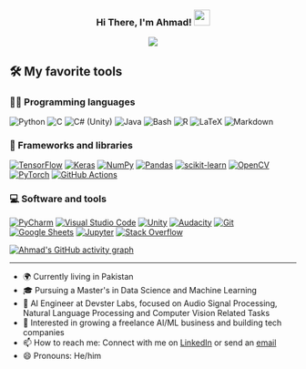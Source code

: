 <h3 align="center">
  Hi There, I'm Ahmad!
  <img src="https://media.giphy.com/media/hvRJCLFzcasrR4ia7z/giphy.gif" width="28">
</h3>

<!-- Typing SVG by DenverCoder1 - https://github.com/DenverCoder1/readme-typing-svg -->
<p align="center">
  <a href="https://github.com/DenverCoder1/readme-typing-svg"><img src="https://readme-typing-svg.herokuapp.com/?lines=AI%20and%20Machine%20Learning%20Engineer;Expert%20in%20Image%20%26%20Audio%20Processing;Building%20Future%20Tech%20Companies;Always%20learning%20new%20things!&center=true&width=600&height=45&color=3498db&vCenter=true&size=22"></a>
</p>


## 🛠️ My favorite tools

### 👨‍💻 Programming languages

<p>
    <img alt="Python" src="https://img.shields.io/badge/Python-14354C.svg?logo=python&logoColor=white">
    <img alt="C" src="https://img.shields.io/badge/C-A8B9CC.svg?logo=c&logoColor=white">
    <img alt="C# (Unity)" src="https://img.shields.io/badge/C%23-239120.svg?logo=c-sharp&logoColor=white">
    <img alt="Java" src="https://img.shields.io/badge/Java-007396.svg?logo=java&logoColor=white">
    <img alt="Bash" src="https://img.shields.io/badge/Bash-121011.svg?logo=gnu-bash&logoColor=white">
    <img alt="R" src="https://img.shields.io/badge/R-276DC3.svg?logo=r&logoColor=white">
    <img alt="LaTeX" src="https://img.shields.io/badge/LaTeX-008080.svg?logo=LaTeX&logoColor=white">
    <img alt="Markdown" src="https://img.shields.io/badge/Markdown-000000.svg?logo=markdown&logoColor=white">
</p>

### 🧰 Frameworks and libraries

<p>
    <a href="#"><img alt="TensorFlow" src="https://img.shields.io/badge/TensorFlow-FF6F00.svg?logo=TensorFlow&logoColor=white"></a>
    <a href="#"><img alt="Keras" src="https://img.shields.io/badge/Keras-D00000.svg?logo=Keras&logoColor=white"></a>
    <a href="#"><img alt="NumPy" src="https://img.shields.io/badge/Numpy-013243.svg?logo=numpy&logoColor=white"></a>
    <a href="#"><img alt="Pandas" src="https://img.shields.io/badge/Pandas-150458.svg?logo=pandas&logoColor=white"></a>
    <a href="#"><img alt="scikit-learn" src="https://img.shields.io/badge/ScikitLearn-F7931E.svg?logo=scikit-learn&logoColor=white"></a>
    <a href="#"><img alt="OpenCV" src="https://img.shields.io/badge/OpenCV-5C3EE8.svg?logo=opencv&logoColor=white"></a>
    <a href="#"><img alt="PyTorch" src="https://img.shields.io/badge/PyTorch-EE4C2C.svg?logo=pytorch&logoColor=white"></a>
    <a href="#"><img alt="GitHub Actions" src="https://img.shields.io/badge/GitHub%20Actions-2671E5.svg?logo=github%20actions&logoColor=white"></a>
</p>

### 💻 Software and tools

<p>
    <a href="#"><img alt="PyCharm" src="https://img.shields.io/badge/pycharm-000000.svg?logo=PyCharm&logoColor=white"></a>
    <a href="#"><img alt="Visual Studio Code" src="https://img.shields.io/badge/Visual%20Studio%20Code-0078d7.svg?logo=visual-studio-code&logoColor=white"></a>
    <a href="#"><img alt="Unity" src="https://img.shields.io/badge/Unity-FFFFFF.svg?logo=unity&logoColor=black"></a>
    <a href="#"><img alt="Audacity" src="https://img.shields.io/badge/-Audacity-0000CC?logo=audacity&logoColor=white"></a>
    <a href="#"><img alt="Git" src="https://img.shields.io/badge/Git-F05033.svg?logo=git&logoColor=white"></a>
    <a href="#"><img alt="Google Sheets" src="https://img.shields.io/badge/Google%20Sheets-34A853.svg?logo=google-sheets&logoColor=white"></a>
    <a href="#"><img alt="Jupyter" src="https://img.shields.io/badge/Jupyter-F37626.svg?logo=Jupyter&logoColor=white"></a>
    <a href="#"><img alt="Stack Overflow" src="https://img.shields.io/badge/-Stack%20Overflow-FE7A16?logo=stack-overflow&logoColor=white"></a>
</p>

[![Ahmad's GitHub activity graph](https://github-readme-activity-graph.vercel.app/graph?username=ahmad786writes&theme=dracula)](https://github.com/ashutosh00710/github-readme-activity-graph)

---

- 🌍 Currently living in Pakistan
- 🎓 Pursuing a Master's in Data Science and Machine Learning
- 💼 AI Engineer at Devster Labs, focused on Audio Signal Processing, Natural Language Processing and Computer Vision Related Tasks
- 🌱 Interested in growing a freelance AI/ML business and building tech companies
- 📫 How to reach me: Connect with me on [LinkedIn](https://www.linkedin.com/in/ahmad786-writes/) or send an [email](mailto:ahmad786.writes@gmail.com)
- 😄 Pronouns: He/him
